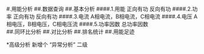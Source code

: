 
#.用能分析
##.数据查询
##.基本分析
####.1.用能       正向有功  反向有功
####.2.功率      正向有功  反向有功
####.3.电流      A相电流，B相电流，C相电流
####.4.电压      A相电压，B相电压，C相电压流
####.5.功率因数  总功率因数  
##.同环比分析
##.对比分析
##.排名统计
##.用能足迹


*高级分析 新增个 “异常分析” 二级